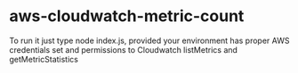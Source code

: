 # aws-cloudwatch-metric-count

To run it just type node index.js, provided your environment has proper AWS credentials set and permissions to Cloudwatch listMetrics and getMetricStatistics